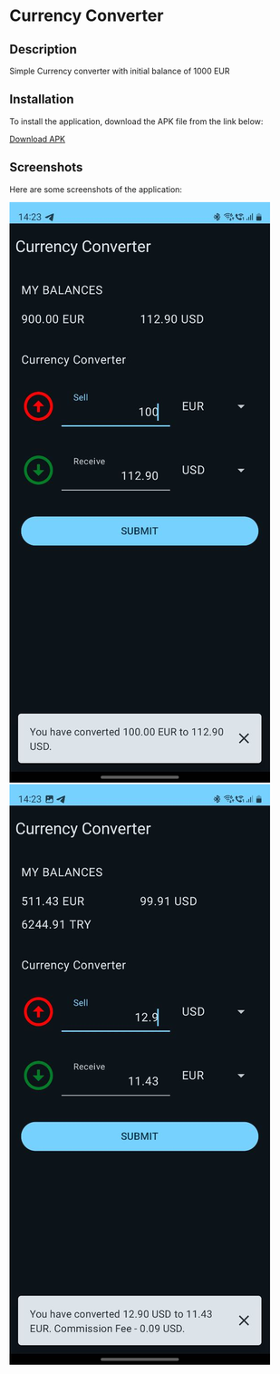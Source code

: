 # Currency Converter

## Description

Simple Currency converter with initial balance of 1000 EUR

## Installation

To install the application, download the APK file from the link below:

[Download APK](app-debug.apk)

## Screenshots

Here are some screenshots of the application:

![Screenshot 1](photo_2024-04-10_14-32-23.jpg)
![Screenshot 2](photo_2024-04-10_14-32-25.jpg)
